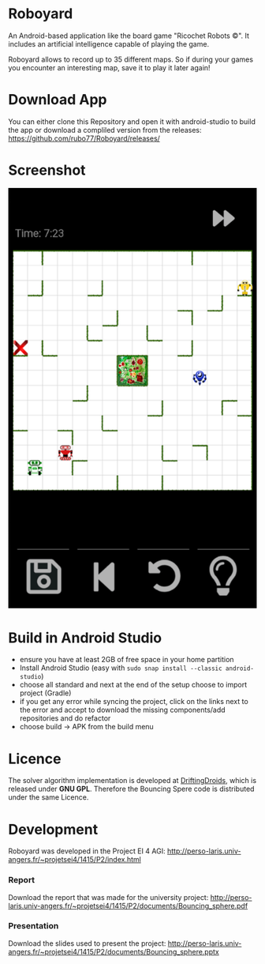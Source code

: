 Roboyard
==========

An Android-based application like the board game "Ricochet Robots ©". It includes an artificial intelligence capable of playing the game.

Roboyard allows to record up to 35 different maps. So if during your games you encounter an interesting map, save it to play it later again!

# Download App
You can either clone this Repository and open it with android-studio to build the app
or download a compliled version from the releases: https://github.com/rubo77/Roboyard/releases/

# Screenshot
![](download/Roboyard_screenshot.png)

# Build in Android Studio
- ensure you have at least 2GB of free space in your home partition
- Install Android Studio (easy with `sudo snap install --classic android-studio`)
- choose all standard and next at the end of the setup choose to import project (Gradle)
- if you get any error while syncing the project, click on the links next to the
  error and accept to download the missing components/add repositories and do refactor
- choose build → APK from the build menu

# Licence
The solver algorithm implementation is developed at [DriftingDroids](https://github.com/smack42/DriftingDroids), which is released under **GNU GPL**. Therefore the Bouncing Spere code is distributed under the same Licence.

# Development
Roboyard was developed in the Project EI 4 AGI: http://perso-laris.univ-angers.fr/~projetsei4/1415/P2/index.html

### Report
Download the report that was made for the university project:
http://perso-laris.univ-angers.fr/~projetsei4/1415/P2/documents/Bouncing_sphere.pdf

### Presentation
Download the slides used to present the project:
http://perso-laris.univ-angers.fr/~projetsei4/1415/P2/documents/Bouncing_sphere.pptx
